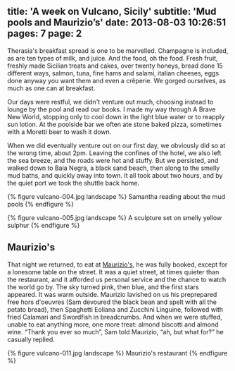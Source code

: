 title: 'A week on Vulcano, Sicily'
subtitle: 'Mud pools and Maurizio’s'
date: 2013-08-03 10:26:51
pages: 7
page: 2
---

Therasia's breakfast spread is one to be marvelled. Champagne is included, as are ten types of milk, and juice. And the food, oh the food. Fresh fruit, freshly made Sicilian treats and cakes, over twenty honeys, bread done 15 different ways, salmon, tuna, fine hams and salami, italian cheeses, eggs done anyway you want them and even a crêperie. We gorged ourselves, as much as one can at breakfast.

Our days were restful, we didn't venture out much, choosing instead to lounge by the pool and read our books. I made my way through A Brave New World, stopping only to cool down in the light blue water or to reapply sun lotion. At the poolside bar we often ate stone baked pizza, sometimes with a Moretti beer to wash it down.

When we did eventually venture out on our first day, we obviously did so at the wrong time, about 2pm. Leaving the confines of the hotel, we also left the sea breeze, and the roads were hot and stuffy. But we persisted, and walked down to Baia Negra, a black sand beach, then along to the smelly mud baths, and quickly away into town. It all took about two hours, and by the quiet port we took the shuttle back home.

{% figure vulcano-004.jpg landscape %}
Samantha reading about the mud pools
{% endfigure %}

{% figure vulcano-005.jpg landscape %}
A sculpture set on smelly yellow sulphur
{% endfigure %}

## Maurizio's

That night we returned, to eat at [Maurizio's](http://www.tripadvisor.co.uk/Restaurant_Review-g642173-d2314438-Reviews-Ristorante_La_Forgia_Maurizio-Isola_Vulcano_Aeolian_Islands_Islands_of_Sicily_Sic.html), he was fully booked, except for a lonesome table on the street. It was a quiet street, at times quieter than the restaurant, and it afforded us personal service and the chance to watch the world go by. The sky turned pink, then blue, and the first stars appeared. It was warm outside. Maurizio lavished on us his preprepared free hors d'oeuvres (Sam devoured the black bean and spelt with all the potato bread), then Spaghetti Eoliana and Zucchini Linguine, followed with fried Calamari and Swordfish in breadcrumbs. And when we were stuffed, unable to eat anything more, one more treat: almond biscotti and almond wine. “Thank you ever so much”, Sam told Maurizio, “ah, but what for?” he casually replied.

{% figure vulcano-011.jpg landscape %}
Maurizio's restaurant
{% endfigure %}
